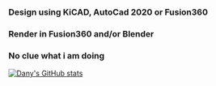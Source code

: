 
### Design using KiCAD, AutoCad 2020 or Fusion360
### Render in Fusion360 and/or Blender
### No clue what i am doing

[![Dany's GitHub stats](https://github-readme-stats.vercel.app/api?username=DanyPalma&count_private=true&show_icons=true&theme=dracula)](https://github.com/anuraghazra/github-readme-stats)


<!--
**DanyPalma/DanyPalma** is a ✨ _special_ ✨ repository because its `README.md` (this file) appears on your GitHub profile.

Here are some ideas to get you started:

- 🔭 I’m currently working on ...
- 🌱 I’m currently learning ...
- 👯 I’m looking to collaborate on ...
- 🤔 I’m looking for help with ...
- 💬 Ask me about ...
- 📫 How to reach me: ...
- 😄 Pronouns: ...
- ⚡ Fun fact: ...
-->
